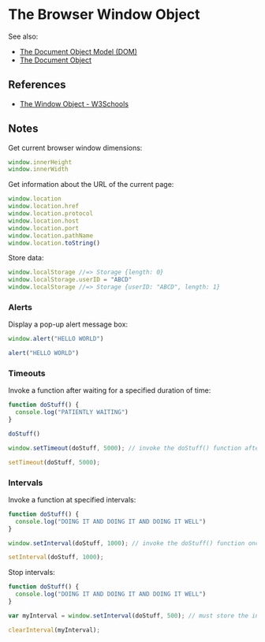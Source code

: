 # The Browser Window Object

See also:
  + [The Document Object Model (DOM)](document-object-model.md)
  + [The Document Object](document.md)

## References

  + [The Window Object - W3Schools](https://www.w3schools.com/jsref/obj_window.asp)

## Notes

Get current browser window dimensions:

```` js
window.innerHeight
window.innerWidth
````

Get information about the URL of the current page:

```` js
window.location
window.location.href
window.location.protocol
window.location.host
window.location.port
window.location.pathName
window.location.toString()
````

Store data:

```` js
window.localStorage //=> Storage {length: 0}
window.localStorage.userID = "ABCD"
window.localStorage //=> Storage {userID: "ABCD", length: 1}
````

### Alerts

Display a pop-up alert message box:

```` js
window.alert("HELLO WORLD")

alert("HELLO WORLD")
````

### Timeouts

Invoke a function after waiting for a specified duration of time:

```` js
function doStuff() {
  console.log("PATIENTLY WAITING")
}

doStuff()

window.setTimeout(doStuff, 5000); // invoke the doStuff() function after waiting 5 seconds

setTimeout(doStuff, 5000);
````

### Intervals

Invoke a function at specified intervals:

```` js
function doStuff() {
  console.log("DOING IT AND DOING IT AND DOING IT WELL")
}

window.setInterval(doStuff, 1000); // invoke the doStuff() function once per second

setInterval(doStuff, 1000);
````

Stop intervals:

```` js
function doStuff() {
  console.log("DOING IT AND DOING IT AND DOING IT WELL")
}

var myInterval = window.setInterval(doStuff, 500); // must store the interval in a variable to access it later

clearInterval(myInterval);
````
